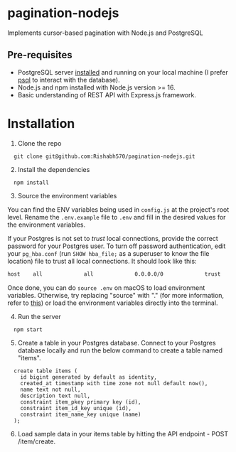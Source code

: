 # pagination-nodejs

Implements cursor-based pagination with Node.js and PostgreSQL

## Pre-requisites

- PostgreSQL server [installed](https://www.postgresql.org/download/) and running on your local machine (I prefer [psql](https://www.timescale.com/blog/how-to-install-psql-on-mac-ubuntu-debian-windows/) to interact with the database).
- Node.js and npm installed with Node.js version >= 16.
- Basic understanding of REST API with Express.js framework.

# Installation

1. Clone the repo

```shell
  git clone git@github.com:Rishabh570/pagination-nodejs.git
```

2. Install the dependencies

```shell
  npm install
```

3. Source the environment variables

You can find the ENV variables being used in `config.js` at the project's root level. Rename the `.env.example` file to `.env` and fill in the desired values for the environment variables.

If your Postgres is not set to _trust_ local connections, provide the correct password for your Postgres user. To turn off password authentication, edit your `pg_hba.conf` (run `SHOW hba_file;` as a superuser to know the file location) file to trust all local connections. It should look like this:

```txt
host    all             all             0.0.0.0/0             trust
```

Once done, you can do `source .env` on macOS to load environment variables. Otherwise, try replacing "source" with "." (for more information, refer to [this](https://stackoverflow.com/questions/13702425/source-command-not-found-in-sh-shell)) or load the environment variables directly into the terminal.

4. Run the server

```shell
  npm start
```

5. Create a table in your Postgres database. Connect to your Postgres database locally and run the below command to create a table named "items".

```shell
  create table items (
    id bigint generated by default as identity,
    created_at timestamp with time zone not null default now(),
    name text not null,
    description text null,
    constraint item_pkey primary key (id),
    constraint item_id_key unique (id),
    constraint item_name_key unique (name)
  );
```

6. Load sample data in your items table by hitting the API endpoint - POST /item/create.
